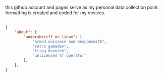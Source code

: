 this github account and pages serve as my personal data collection point. formatting is created and coded for my devices.<br><br>
```json
{
    "about": {
        "undersheriff on linux": [
            "armed nuisance and weaponsmith",
            "retro gamedev",
            "ttrpg devotee",
            "unlicensed hf operator"
        ],
    },
}

```
